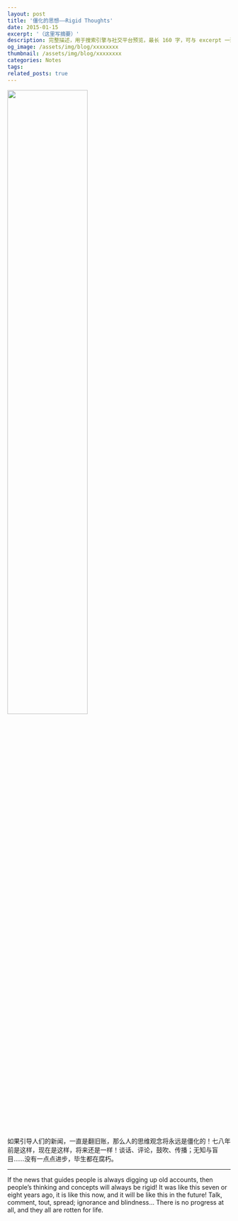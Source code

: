 ```yaml
---
layout: post
title: '僵化的思想——Rigid Thoughts'
date: 2015-01-15
excerpt: '（这里写摘要）'
description: 完整描述，用于搜索引擎与社交平台预览，最长 160 字，可与 excerpt 一致
og_image: /assets/img/blog/xxxxxxxx
thumbnail: /assets/img/blog/xxxxxxxx
categories: Notes
tags: 
related_posts: true
---
```


<img src="{{ '/assets/img/blog/xxxxxxxx' | relative_url }}" style="width:60%;">

如果引导人们的新闻，一直是翻旧账，那么人的思维观念将永远是僵化的！七八年前是这样，现在是这样，将来还是一样！谈话、评论，鼓吹、传播；无知与盲目……没有一点点进步，毕生都在腐朽。

---

If the news that guides people is always digging up old accounts, then people’s thinking and concepts will always be rigid! It was like this seven or eight years ago, it is like this now, and it will be like this in the future! Talk, comment, tout, spread; ignorance and blindness… There is no progress at all, and they all are rotten for life.